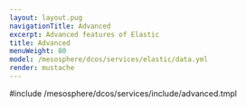 ```yaml
---
layout: layout.pug
navigationTitle: Advanced
excerpt: Advanced features of Elastic
title: Advanced
menuWeight: 80
model: /mesosphere/dcos/services/elastic/data.yml
render: mustache
---
```


#include /mesosphere/dcos/services/include/advanced.tmpl
